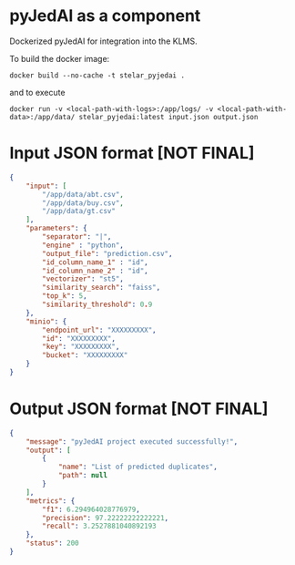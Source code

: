 # pyJedAI as a component
Dockerized pyJedAI for integration into the KLMS. 

To build the docker image:
```
docker build --no-cache -t stelar_pyjedai .
```

and to execute
```
docker run -v <local-path-with-logs>:/app/logs/ -v <local-path-with-data>:/app/data/ stelar_pyjedai:latest input.json output.json
```

# Input JSON format [NOT FINAL]

```json
{
    "input": [
        "/app/data/abt.csv",
        "/app/data/buy.csv",
        "/app/data/gt.csv"
    ],
    "parameters": {
        "separator": "|",
        "engine" : "python",
        "output_file": "prediction.csv",
        "id_column_name_1" : "id",
        "id_column_name_2" : "id",
        "vectorizer": "st5",
        "similarity_search": "faiss",
        "top_k": 5,
        "similarity_threshold": 0.9
    },
    "minio": {
        "endpoint_url": "XXXXXXXXX",
        "id": "XXXXXXXXX",
        "key": "XXXXXXXXX",
        "bucket": "XXXXXXXXX"
    }
}
```

# Output JSON format [NOT FINAL]

```json
{
    "message": "pyJedAI project executed successfully!",
    "output": [
        {
            "name": "List of predicted duplicates",
            "path": null
        }
    ],
    "metrics": {
        "f1": 6.294964028776979,
        "precision": 97.22222222222221,
        "recall": 3.2527881040892193
    },
    "status": 200
}
```


